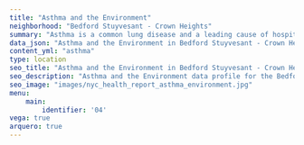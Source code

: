 ```yaml
---
title: "Asthma and the Environment"
neighborhood: "Bedford Stuyvesant - Crown Heights"
summary: "Asthma is a common lung disease and a leading cause of hospitalizations for children under 15 years old. This report provides a summary of asthma indicators by neighborhood. It also describes housing and neighborhood characteristics that can make asthma worse."
data_json: "Asthma and the Environment in Bedford Stuyvesant - Crown Heights"
content_yml: "asthma"
type: location
seo_title: "Asthma and the Environment in Bedford Stuyvesant - Crown Heights"
seo_description: "Asthma and the Environment data profile for the Bedford Stuyvesant - Crown Heights neighborhood of NYC."
seo_image: "images/nyc_health_report_asthma_environment.jpg"
menu:
    main:
        identifier: '04'
vega: true
arquero: true
---
```

